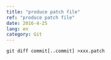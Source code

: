 ```yaml
---
title: "produce patch file"
ref: "produce patch file"
date: 2016-4-25
lang: en
category: Git
---
```


`git diff commit[..commit] >xxx.patch`
